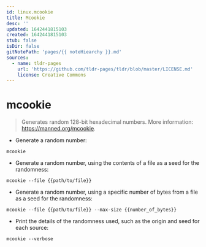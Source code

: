 ```yaml
---
id: linux.mcookie
title: Mcookie
desc: ''
updated: 1642441815103
created: 1642441815103
stub: false
isDir: false
gitNotePath: 'pages/{{ noteHiearchy }}.md'
sources:
  - name: tldr-pages
    url: 'https://github.com/tldr-pages/tldr/blob/master/LICENSE.md'
    license: Creative Commons
---
```

# mcookie

> Generates random 128-bit hexadecimal numbers.
> More information: <https://manned.org/mcookie>.

- Generate a random number:

`mcookie`

- Generate a random number, using the contents of a file as a seed for the randomness:

`mcookie --file {{path/to/file}}`

- Generate a random number, using a specific number of bytes from a file as a seed for the randomness:

`mcookie --file {{path/to/file}} --max-size {{number_of_bytes}}`

- Print the details of the randomness used, such as the origin and seed for each source:

`mcookie --verbose`

